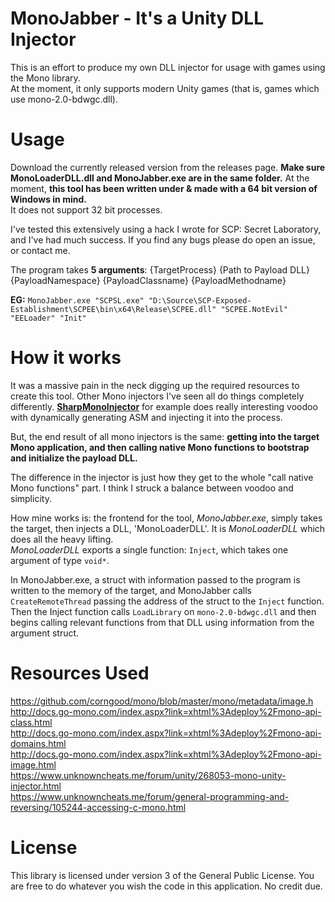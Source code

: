 # MonoJabber - It's a Unity DLL Injector
This is an effort to produce my own DLL injector for usage with games using the Mono library.  
At the moment, it only supports modern Unity games (that is, games which use mono-2.0-bdwgc.dll).  

# Usage
Download the currently released version from the releases page. **Make sure MonoLoaderDLL.dll and MonoJabber.exe are in the same folder.** At the moment, **this tool has been written under & made with a 64 bit version of Windows in mind.**   
It does not support 32 bit processes.  

I've tested this extensively using a hack I wrote for SCP: Secret Laboratory, and I've had much success. If you find any bugs please do open an issue, or contact me.  

The program takes **5 arguments**: {TargetProcess} {Path to Payload DLL} {PayloadNamespace} {PayloadClassname} {PayloadMethodname}  

**EG:** `MonoJabber.exe "SCPSL.exe" "D:\Source\SCP-Exposed-Establishment\SCPEE\bin\x64\Release\SCPEE.dll" "SCPEE.NotEvil" "EELoader" "Init"`

# How it works
It was a massive pain in the neck digging up the required resources to create this tool.
Other Mono injectors I've seen all do things completely differently. [**SharpMonoInjector**](https://github.com/warbler/SharpMonoInjector#sharpmonoinjector) for example does really interesting voodoo with dynamically generating ASM and injecting it into the process.  

But, the end result of all mono injectors is the same: **getting into the target Mono application, and then calling native Mono functions to bootstrap and initialize the payload DLL.**  

The difference in the injector is just how they get to the whole "call native Mono functions" part. I think I struck a balance between voodoo and simplicity.  

How mine works is: the frontend for the tool, *MonoJabber.exe*, simply takes the target, then injects a DLL, 'MonoLoaderDLL'. It is *MonoLoaderDLL* which does all the heavy lifting.  
*MonoLoaderDLL* exports a single function: `Inject`, which takes one argument of type `void*`. 
 
In MonoJabber.exe, a struct with information passed to the program is written to the memory of the target, and MonoJabber calls `CreateRemoteThread` passing the address of the struct to the `Inject` function. Then the Inject function calls `LoadLibrary` on `mono-2.0-bdwgc.dll` and then begins calling relevant functions from that DLL using information from the argument struct.

# Resources Used
https://github.com/corngood/mono/blob/master/mono/metadata/image.h  
http://docs.go-mono.com/index.aspx?link=xhtml%3Adeploy%2Fmono-api-class.html  
http://docs.go-mono.com/index.aspx?link=xhtml%3Adeploy%2Fmono-api-domains.html  
http://docs.go-mono.com/index.aspx?link=xhtml%3Adeploy%2Fmono-api-image.html  
https://www.unknowncheats.me/forum/unity/268053-mono-unity-injector.html  
https://www.unknowncheats.me/forum/general-programming-and-reversing/105244-accessing-c-mono.html  

# License  
This library is licensed under version 3 of the General Public License. You are free to do whatever you wish the code in this application. No credit due.
